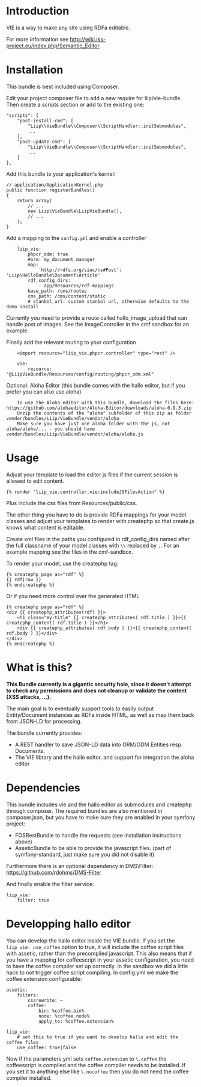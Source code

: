 Introduction
============

VIE is a way to make any site using RDFa editable.

For more information see http://wiki.iks-project.eu/index.php/Semantic_Editor

Installation
============

This bundle is best included using Composer.

Edit your project composer file to add a new require for liip/vie-bundle.
Then create a scripts section or add to the existing one:

    "scripts": {
        "post-install-cmd": [
            "Liip\\VieBundle\\Composer\\ScriptHandler::initSubmodules",
            ...
        ],
        "post-update-cmd": [
            "Liip\\VieBundle\\Composer\\ScriptHandler::initSubmodules",
            ...
        ]
    },

Add this bundle to your application's kernel:

    // application/ApplicationKernel.php
    public function registerBundles()
    {
        return array(
            // ...
            new Liip\VieBundle\LiipVieBundle(),
            // ...
        );
    }

Add a mapping to the `config.yml` and enable a controller

        liip_vie:
            phpcr_odm: true
            #orm: my_document_manager
            map:
                'http://rdfs.org/sioc/ns#Post': 'Liip\HelloBundle\Document\Article'
            rdf_config_dirs:
                - app/Resources/rdf-mappings
            base_path: /cms/routes
            cms_path: /cms/content/static
            # stanbol_url: custom stanbol url, otherwise defaults to the demo install

Currently you need to provide a route called hallo_image_upload that can handle
post of images. See the ImageController in the cmf sandbox for an example.

Finally add the relevant routing to your configuration

        <import resource="liip_vie.phpcr.controller" type="rest" />

        vie:
            resource: "@LiipVieBundle/Resources/config/routing/phpcr_odm.xml"

Optional: Aloha Editor (this bundle comes with the hallo editor, but if you prefer you can also use aloha)

        To use the Aloha editor with this bundle, download the files here: https://github.com/alohaeditor/Aloha-Editor/downloads/aloha-0.9.3.zip
        Unzip the contents of the "aloha" subfolder of this zip as folder vendor/bundles/Liip/VieBundle/vendor/aloha
        Make sure you have just one aloha folder with the js, not aloha/aloha/... - you should have vendor/bundles/Liip/VieBundle/vendor/aloha/aloha.js


Usage
=====

Adjust your template to load the editor js files if the current session is allowed to edit content.

    {% render "liip_vie.controller.vie:includeJSFilesAction" %}

Plus include the css files from Resources/public/css.

The other thing you have to do is provide RDFa mappings for your model classes
and adjust your templates to render with createphp so that create.js knows what
content is editable.

Create xml files in the paths you configured in rdf_config_dirs named after the
full classname of your model classes with ``\\`` replaced by ``.``. For an
example mapping see the files in the cmf-sandbox.

To render your model, use the createphp tag:

    {% createphp page as="rdf" %}
    {{ rdf|raw }}
    {% endcreatephp %}

Or if you need more control over the generated HTML

    {% createphp page as="rdf" %}
    <div {{ createphp_attributes(rdf) }}>
        <h1 class="my-title" {{ createphp_attributes( rdf.title ) }}>{{ createphp_content( rdf.title ) }}</h1>
        <div {{ createphp_attributes( rdf.body ) }}>{{ createphp_content( rdf.body ) }}</div>
    </div>
    {% endcreatephp %}


What is this?
=============

<b>This Bundle currently is a gigantic security hole, since it doesn't attempt to check any permissions and does not cleanup or validate the content (XSS attacks, ...).</b>

The main goal is to eventually support tools to easily output Entity/Document instances
as RDFa inside HTML, as well as map them back from JSON-LD for processing.

The bundle currently provides:
* A REST handler to save JSON-LD data into ORM/ODM Entities resp. Documents.
* The VIE library and the hallo editor, and support for integration the aloha editor


Dependencies
============

This bundle includes vie and the hallo editor as submodules and createphp
through composer. The required bundles are also mentioned in composer.json,
but you have to make sure they are enabled in your symfony project:
* FOSRestBundle to handle the requests (see installation instructions above)
* AsseticBundle to be able to provide the javascript files. (part of
  symfony-standard, just make sure you did not disable it)

Furthermore there is an optional dependency in DMS\Filter:
https://github.com/rdohms/DMS-Filter

And finally enable the filter service:

```
liip_vie:
    filter: true
```


Developping hallo editor
========================

You can develop the hallo editor inside the VIE bundle. If you set the
``liip_vie: use_coffee`` option to true, it will include the coffee script
files with assetic, rather than the precompiled javascript.
This also means that if you have a mapping for coffeescript in your assetic
configuration, you need to have the coffee compiler set up correctly. In the
sandbox we did a little hack to not trigger coffee script compiling. In
config.yml we make the coffee extension configurable:

    assetic:
        filters:
            cssrewrite: ~
            coffee:
                bin: %coffee.bin%
                node: %coffee.node%
                apply_to: %coffee.extension%

    liip_vie:
        # set this to true if you want to develop hallo and edit the coffee files
        use_coffee: true|false

Now if the parameters.yml sets ``coffee.extension`` to ``\.coffee`` the
coffeescript is compiled and the coffee compiler needs to be installed.
If you set it to anything else like ``\.nocoffee`` then you do not need the
coffee compiler installed.
